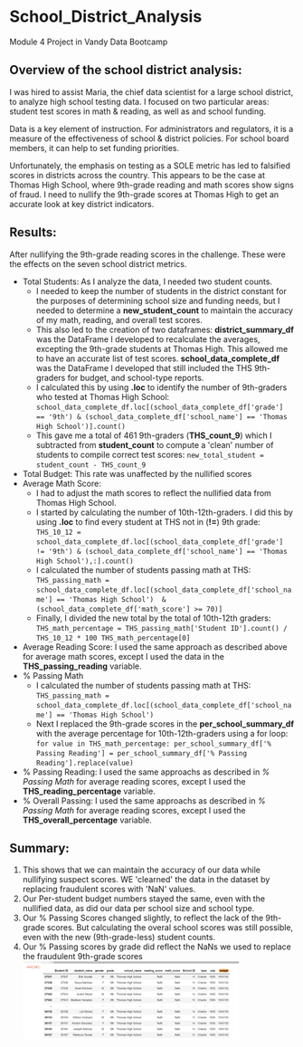 # School_District_Analysis
Module 4 Project in Vandy Data Bootcamp

## Overview of the school district analysis:
I was hired to assist Maria, the chief data scientist for a large school district, to analyze high school testing data. I focused on two particular areas: student test scores in math & reading, as well as and school funding.

Data is a key element of instruction. For administrators and regulators, it is a measure of the effectiveness of school & district policies. For school board members, it can help to set funding priorities. 

Unfortunately, the emphasis on testing as a SOLE metric has led to falsified scores in districts across the country. This appears to be the case at Thomas High School, where 9th-grade reading and math scores show signs of fraud. I need to nullify the 9th-grade scores at Thomas High to get an accurate look at key district indicators.

## Results:
After nullifying the 9th-grade reading scores in the challenge. These were the effects on the seven school district metrics.
- Total Students: As I analyze the data, I needed two student counts. 
  - I needed to keep the number of students in the district constant for the purposes of determining school size and funding needs, but I needed to determine a __new_student_count__ to maintain the accuracy of my math, reading, and overall test scores. 
  - This also led to the creation of two dataframes:
    __district_summary_df__ was the DataFrame I developed to recalculate the averages, excepting the 9th-grade students at Thomas High. This allowed me to have an accurate list of test scores.
  __school_data_complete_df__ was the DataFrame I developed that still included the THS 9th-graders for budget, and school-type reports.
  -  I calculated this by using __.loc__ to identify the number of 9th-graders who tested at Thomas High School: `school_data_complete_df.loc[(school_data_complete_df['grade'] == '9th') & (school_data_complete_df['school_name'] == 'Thomas High School')].count()` 
  -  This gave me a total of 461 9th-graders (__THS_count_9__) which I subtracted from __student_count__ to compute a 'clean' number of students to compile correct test scores: `new_total_student = student_count - THS_count_9`
- Total Budget: This rate was unaffected by the nullified scores
- Average Math Score: 
  - I had to adjust the math scores to reflect the nullified data from Thomas High School. 
  - I started by calculating the number of 10th-12th-graders. I did this by using __.loc__ to find every student at THS not in (__!=__) 9th grade: `THS_10_12 = school_data_complete_df.loc[(school_data_complete_df['grade'] != '9th') & (school_data_complete_df['school_name'] == 'Thomas High School'),:].count()`
  - I calculated the number of students passing math at THS: `THS_passing_math = school_data_complete_df.loc[(school_data_complete_df['school_name'] == 'Thomas High School') 
                                               & (school_data_complete_df['math_score'] >= 70)]`
  - Finally, I divided the new total by the total of 10th-12th graders: `THS_math_percentage = THS_passing_math['Student ID'].count() / THS_10_12 * 100
THS_math_percentage[0]`
- Average Reading Score: I used the same approach as described above for average math scores, except I used the data in the __THS_passing_reading__ variable.
- % Passing Math
  - I calculated the number of students passing math at THS: `THS_passing_math = school_data_complete_df.loc[(school_data_complete_df['school_name'] == 'Thomas High School')` 
  - Next I replaced the 9th-grade scores in the __per_school_summary_df__ with the average percentage for 10th-12th-graders using a for loop: `for value in THS_math_percentage:
    per_school_summary_df['% Passing Reading'] = per_school_summary_df['% Passing Reading'].replace(value)`
- % Passing Reading: I used the same approachs as described in *% Passing Math* for average reading scores, except I used the __THS_reading_percentage__ variable.
- % Overall Passing: I used the same approachs as described in *% Passing Math* for average reading scores, except I used the __THS_overall_percentage__ variable.

## Summary:
1. This shows that we can maintain the accuracy of our data while nullifying suspect scores. WE 'clearned' the data in the dataset by replacing fraudulent scores with 'NaN' values. 
2. Our Per-student budget numbers stayed the same, even with the nullified data, as did our data per school size and school type.
3. Our % Passing Scores changed slightly, to reflect the lack of the 9th-grade scores. But calculating the overal school scores was still possible, even with the new (9th-grade-less) student counts.
4. Our % Passing scores by grade did reflect the NaNs we used to replace the fraudulent 9th-grade scores ![scores by grade](https://github.com/JDittes/School_District_Analysis/blob/main/9th-grade%20Nan.png)
